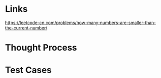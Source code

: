 # Links
https://leetcode-cn.com/problems/how-many-numbers-are-smaller-than-the-current-number/

# Thought Process

# Test Cases

